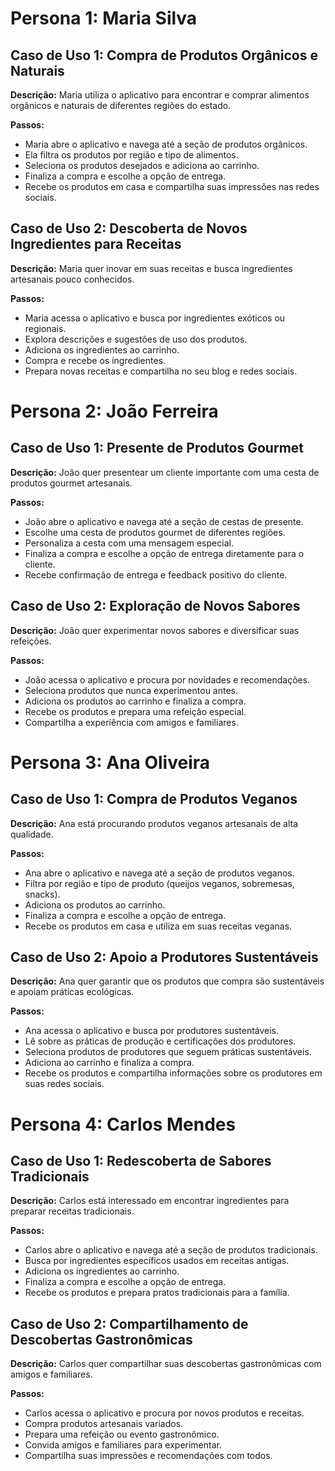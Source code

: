  # Persona 1: Maria Silva

## Caso de Uso 1: Compra de Produtos Orgânicos e Naturais

**Descrição:** Maria utiliza o aplicativo para encontrar e comprar alimentos orgânicos e naturais de diferentes regiões do estado.

**Passos:**
- Maria abre o aplicativo e navega até a seção de produtos orgânicos.
- Ela filtra os produtos por região e tipo de alimentos.
- Seleciona os produtos desejados e adiciona ao carrinho.
- Finaliza a compra e escolhe a opção de entrega.
- Recebe os produtos em casa e compartilha suas impressões nas redes sociais.

## Caso de Uso 2: Descoberta de Novos Ingredientes para Receitas

**Descrição:** Maria quer inovar em suas receitas e busca ingredientes artesanais pouco conhecidos.

**Passos:**
- Maria acessa o aplicativo e busca por ingredientes exóticos ou regionais.
- Explora descrições e sugestões de uso dos produtos.
- Adiciona os ingredientes ao carrinho.
- Compra e recebe os ingredientes.
- Prepara novas receitas e compartilha no seu blog e redes sociais.

# Persona 2: João Ferreira

## Caso de Uso 1: Presente de Produtos Gourmet

**Descrição:** João quer presentear um cliente importante com uma cesta de produtos gourmet artesanais.

**Passos:**
- João abre o aplicativo e navega até a seção de cestas de presente.
- Escolhe uma cesta de produtos gourmet de diferentes regiões.
- Personaliza a cesta com uma mensagem especial.
- Finaliza a compra e escolhe a opção de entrega diretamente para o cliente.
- Recebe confirmação de entrega e feedback positivo do cliente.

## Caso de Uso 2: Exploração de Novos Sabores

**Descrição:** João quer experimentar novos sabores e diversificar suas refeições.

**Passos:**
- João acessa o aplicativo e procura por novidades e recomendações.
- Seleciona produtos que nunca experimentou antes.
- Adiciona os produtos ao carrinho e finaliza a compra.
- Recebe os produtos e prepara uma refeição especial.
- Compartilha a experiência com amigos e familiares.

# Persona 3: Ana Oliveira

## Caso de Uso 1: Compra de Produtos Veganos

**Descrição:** Ana está procurando produtos veganos artesanais de alta qualidade.

**Passos:**
- Ana abre o aplicativo e navega até a seção de produtos veganos.
- Filtra por região e tipo de produto (queijos veganos, sobremesas, snacks).
- Adiciona os produtos ao carrinho.
- Finaliza a compra e escolhe a opção de entrega.
- Recebe os produtos em casa e utiliza em suas receitas veganas.

## Caso de Uso 2: Apoio a Produtores Sustentáveis

**Descrição:** Ana quer garantir que os produtos que compra são sustentáveis e apoiam práticas ecológicas.

**Passos:**
- Ana acessa o aplicativo e busca por produtores sustentáveis.
- Lê sobre as práticas de produção e certificações dos produtores.
- Seleciona produtos de produtores que seguem práticas sustentáveis.
- Adiciona ao carrinho e finaliza a compra.
- Recebe os produtos e compartilha informações sobre os produtores em suas redes sociais.

# Persona 4: Carlos Mendes

## Caso de Uso 1: Redescoberta de Sabores Tradicionais

**Descrição:** Carlos está interessado em encontrar ingredientes para preparar receitas tradicionais.

**Passos:**
- Carlos abre o aplicativo e navega até a seção de produtos tradicionais.
- Busca por ingredientes específicos usados em receitas antigas.
- Adiciona os ingredientes ao carrinho.
- Finaliza a compra e escolhe a opção de entrega.
- Recebe os produtos e prepara pratos tradicionais para a família.

## Caso de Uso 2: Compartilhamento de Descobertas Gastronômicas

**Descrição:** Carlos quer compartilhar suas descobertas gastronômicas com amigos e familiares.

**Passos:**
- Carlos acessa o aplicativo e procura por novos produtos e receitas.
- Compra produtos artesanais variados.
- Prepara uma refeição ou evento gastronômico.
- Convida amigos e familiares para experimentar.
- Compartilha suas impressões e recomendações com todos.
